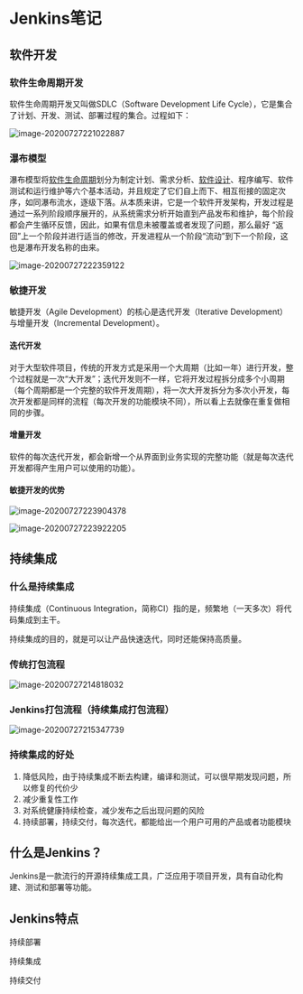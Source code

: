 # Jenkins笔记

## 软件开发

### 软件生命周期开发

软件生命周期开发又叫做SDLC（Software Development Life Cycle），它是集合了计划、开发、测试、部署过程的集合。过程如下：

![image-20200727221022887](https://cdn.jsdelivr.net/gh/kender1314/NotePicture/20200727221025.png)

### 瀑布模型

瀑布模型将[软件生命周期](https://wiki.mbalib.com/wiki/软件生命周期)划分为制定计划、需求分析、[软件设计](https://wiki.mbalib.com/wiki/软件设计)、程序编写、软件测试和运行维护等六个基本活动，并且规定了它们自上而下、相互衔接的固定次序，如同瀑布流水，逐级下落。从本质来讲，它是一个软件开发架构，开发过程是通过一系列阶段顺序展开的，从系统需求分析开始直到产品发布和维护，每个阶段都会产生循环反馈，因此，如果有信息未被覆盖或者发现了问题，那么最好 “返回”上一个阶段并进行适当的修改，开发进程从一个阶段“流动”到下一个阶段，这也是瀑布开发名称的由来。

![image-20200727222359122](../../../../Typora/Picture/image-20200727222359122.png)

### 敏捷开发

敏捷开发（Agile Development）的核心是迭代开发（Iterative Development）与增量开发（Incremental Development）。

#### 迭代开发

对于大型软件项目，传统的开发方式是采用一个大周期（比如一年）进行开发，整个过程就是一次“大开发”；迭代开发则不一样，它将开发过程拆分成多个小周期（每个周期都是一个完整的软件开发周期），将一次大开发拆分为多次小开发，每次开发都是同样的流程（每次开发的功能模块不同），所以看上去就像在重复做相同的步骤。

#### 增量开发

软件的每次迭代开发，都会新增一个从界面到业务实现的完整功能（就是每次迭代开发都得产生用户可以使用的功能）。

#### 敏捷开发的优势

![image-20200727223904378](../../../../Typora/Picture/image-20200727223904378.png)

![image-20200727223922205](../../../../Typora/Picture/image-20200727223922205.png)

## 持续集成

### 什么是持续集成

持续集成（Continuous Integration，简称CI）指的是，频繁地（一天多次）将代码集成到主干。

持续集成的目的，就是可以让产品快速迭代，同时还能保持高质量。

### 传统打包流程

![image-20200727214818032](https://cdn.jsdelivr.net/gh/kender1314/NotePicture/20200727214826.png)

### Jenkins打包流程（持续集成打包流程）

![image-20200727215347739](https://cdn.jsdelivr.net/gh/kender1314/NotePicture/20200727215548.png)

### 持续集成的好处

1. 降低风险，由于持续集成不断去构建，编译和测试，可以很早期发现问题，所以修复的代价少
2. 减少重复性工作
3. 对系统健康持续检查，减少发布之后出现问题的风险
4. 持续部署，持续交付，每次迭代，都能给出一个用户可用的产品或者功能模块



## 什么是Jenkins？

Jenkins是一款流行的开源持续集成工具，广泛应用于项目开发，具有自动化构建、测试和部署等功能。



## Jenkins特点

持续部署

持续集成

持续交付

























###